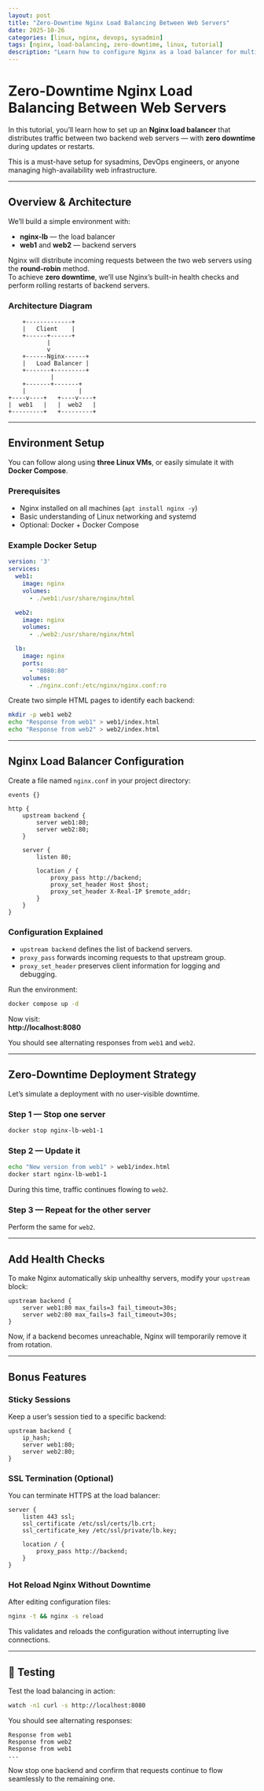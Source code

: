 ```yaml
---
layout: post
title: "Zero-Downtime Nginx Load Balancing Between Web Servers"
date: 2025-10-26
categories: [linux, nginx, devops, sysadmin]
tags: [nginx, load-balancing, zero-downtime, linux, tutorial]
description: "Learn how to configure Nginx as a load balancer for multiple web servers with zero downtime updates using health checks and rolling restarts."
---
```


# Zero-Downtime Nginx Load Balancing Between Web Servers

In this tutorial, you’ll learn how to set up an **Nginx load balancer** that distributes traffic between two backend web servers — with **zero downtime** during updates or restarts.

This is a must-have setup for sysadmins, DevOps engineers, or anyone managing high-availability web infrastructure.

---

## Overview & Architecture

We’ll build a simple environment with:

- **nginx-lb** — the load balancer  
- **web1** and **web2** — backend servers  

Nginx will distribute incoming requests between the two web servers using the **round-robin** method.  
To achieve **zero downtime**, we’ll use Nginx’s built-in health checks and perform rolling restarts of backend servers.

### Architecture Diagram

```text
    +-------------+
    |   Client    |
    +------+------+ 
           |
           v
    +------Nginx------+
    |   Load Balancer |
    +-------+---------+
            |
    +-------+-------+
    |               |
+----v----+   +----v----+
|  web1   |   |  web2   |
+---------+   +---------+
```

---

## Environment Setup

You can follow along using **three Linux VMs**, or easily simulate it with **Docker Compose**.

### Prerequisites

- Nginx installed on all machines (`apt install nginx -y`)
- Basic understanding of Linux networking and systemd
- Optional: Docker + Docker Compose

### Example Docker Setup

```yaml
version: '3'
services:
  web1:
    image: nginx
    volumes:
      - ./web1:/usr/share/nginx/html

  web2:
    image: nginx
    volumes:
      - ./web2:/usr/share/nginx/html

  lb:
    image: nginx
    ports:
      - "8080:80"
    volumes:
      - ./nginx.conf:/etc/nginx/nginx.conf:ro
```

Create two simple HTML pages to identify each backend:

```bash
mkdir -p web1 web2
echo "Response from web1" > web1/index.html
echo "Response from web2" > web2/index.html
```

---

## Nginx Load Balancer Configuration

Create a file named `nginx.conf` in your project directory:

```nginx
events {}

http {
    upstream backend {
        server web1:80;
        server web2:80;
    }

    server {
        listen 80;

        location / {
            proxy_pass http://backend;
            proxy_set_header Host $host;
            proxy_set_header X-Real-IP $remote_addr;
        }
    }
}
```

### Configuration Explained

- `upstream backend` defines the list of backend servers.
- `proxy_pass` forwards incoming requests to that upstream group.
- `proxy_set_header` preserves client information for logging and debugging.

Run the environment:

```bash
docker compose up -d
```

Now visit:  
 **http://localhost:8080**

You should see alternating responses from `web1` and `web2`.

---

## Zero-Downtime Deployment Strategy

Let’s simulate a deployment with no user-visible downtime.

### Step 1 — Stop one server

```bash
docker stop nginx-lb-web1-1
```

### Step 2 — Update it

```bash
echo "New version from web1" > web1/index.html
docker start nginx-lb-web1-1
```

During this time, traffic continues flowing to `web2`.

### Step 3 — Repeat for the other server

Perform the same for `web2`.

---

## Add Health Checks

To make Nginx automatically skip unhealthy servers, modify your `upstream` block:

```nginx
upstream backend {
    server web1:80 max_fails=3 fail_timeout=30s;
    server web2:80 max_fails=3 fail_timeout=30s;
}
```

Now, if a backend becomes unreachable, Nginx will temporarily remove it from rotation.

---

## Bonus Features

### Sticky Sessions

Keep a user’s session tied to a specific backend:

```nginx
upstream backend {
    ip_hash;
    server web1:80;
    server web2:80;
}
```

### SSL Termination (Optional)

You can terminate HTTPS at the load balancer:

```nginx
server {
    listen 443 ssl;
    ssl_certificate /etc/ssl/certs/lb.crt;
    ssl_certificate_key /etc/ssl/private/lb.key;

    location / {
        proxy_pass http://backend;
    }
}
```

### Hot Reload Nginx Without Downtime

After editing configuration files:

```bash
nginx -t && nginx -s reload
```

This validates and reloads the configuration without interrupting live connections.

---

## 🧪 Testing

Test the load balancing in action:

```bash
watch -n1 curl -s http://localhost:8080
```

You should see alternating responses:

```text
Response from web1
Response from web2
Response from web1
...
```

Now stop one backend and confirm that requests continue to flow seamlessly to the remaining one.